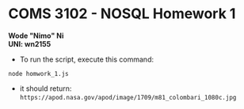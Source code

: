 # COMS 3102 - NOSQL Homework 1
__Wode "Nimo" Ni__<br>
__UNI: wn2155__

- To run the script, execute this command:

```shell
node homwork_1.js
```

- it should return: `https://apod.nasa.gov/apod/image/1709/m81_colombari_1080c.jpg` 

